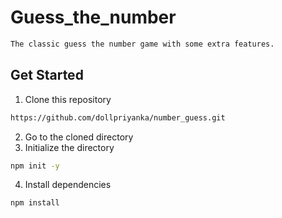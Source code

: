 # Guess_the_number

```sh
The classic guess the number game with some extra features.
```

## Get Started

1. Clone this repository

```sh
https://github.com/dollpriyanka/number_guess.git
```

2. Go to the cloned directory
3. Initialize the directory

```sh
npm init -y
```

4. Install dependencies

```sh
npm install
```
